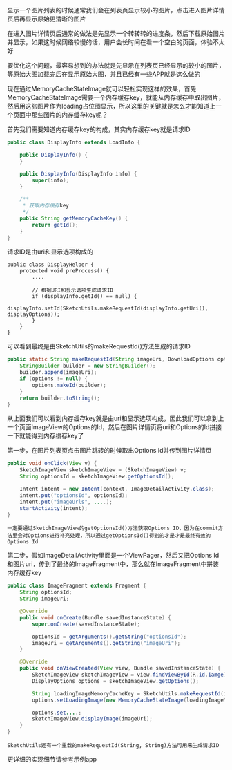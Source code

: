 显示一个图片列表的时候通常我们会在列表页显示较小的图片，点击进入图片详情页后再显示原始更清晰的图片

在进入图片详情页后通常的做法是先显示一个转转转的进度条，然后下载原始图片并显示，如果这时候网络较慢的话，用户会长时间在看一个空白的页面，体验不太好

要优化这个问题，最容易想到的办法就是先显示在列表页已经显示的较小的图片，等原始大图加载完后在显示原始大图，并且已经有一些APP就是这么做的

现在通过MemoryCacheStateImage就可以轻松实现这样的效果，首先MemoryCacheStateImage需要一个内存缓存key，就能从内存缓存中取出图片，然后用这张图片作为loading占位图显示，所以这里的关键就是怎么才能知道上一个页面中那些图片的内存缓存key呢？

首先我们需要知道内存缓存key的构成，其实内存缓存key就是请求ID
```java
public class DisplayInfo extends LoadInfo {

    public DisplayInfo() {
    }

    public DisplayInfo(DisplayInfo info) {
        super(info);
    }

    /**
     * 获取内存缓存key
     */
    public String getMemoryCacheKey() {
        return getId();
    }
}
```

请求ID是由uri和显示选项构成的
```
public class DisplayHelper {
    protected void preProcess() {
        ....

        // 根据URI和显示选项生成请求ID
        if (displayInfo.getId() == null) {
            displayInfo.setId(SketchUtils.makeRequestId(displayInfo.getUri(), displayOptions));
        }
    }
}
```
可以看到最终是由SketchUtils的makeRequestId()方法生成的请求ID
```java
public static String makeRequestId(String imageUri, DownloadOptions options) {
    StringBuilder builder = new StringBuilder();
    builder.append(imageUri);
    if (options != null) {
        options.makeId(builder);
    }
    return builder.toString();
}
```

从上面我们可以看到内存缓存key就是由uri和显示选项构成，因此我们可以拿到上一个页面ImageView的Options的Id，然后在图片详情页将uri和Options的Id拼接一下就能得到内存缓存key了

第一步，在图片列表页点击图片跳转的时候取出Options Id并传到图片详情页
```java
public void onClick(View v) {
    SketchImageView sketchImageView = (SketchImageView) v;
    String optionsId = sketchImageView.getOptionsId();

    Intent intent = new Intent(context, ImageDetailActivity.class);
    intent.put("optionsId", optionsId);
    intent.put("imageUrls", ....);
    startActivity(intent);
}
```
`一定要通过SketchImageView的getOptionsId()方法获取Options ID，因为在commit方法里会对Options进行补充处理，所以通过getOptionsId()得到的才是才是最终有效的Options Id`

第二步，假如ImageDetailActivity里面是一个ViewPager，然后又把Options Id和图片uri，传到了最终的ImageFragment中，那么就在ImageFragment中拼装内存缓存key
```java
public class ImageFragment extends Fragment {
    String optionsId;
    String imageUri;

    @Override
    public void onCreate(Bundle savedInstanceState) {
        super.onCreate(savedInstanceState);  

        optionsId = getArguments().getString("optionsId");
        imageUri = getArguments().getString("imageUri");
    }

    @Override
    public void onViewCreated(View view, Bundle savedInstanceState) {
        SketchImageView sketchImageView = view.findViewById(R.id.iamge);
        DisplayOptions options = sketchImageView.getOptions();

        String loadingImageMemoryCacheKey = SketchUtils.makeRequestId(imageUri, optionsId);       
        options.setLoadingImage(new MemoryCacheStateImage(loadingImageMemoryCacheKey));

        options.set....;
        sketchImageView.displayImage(imageUri);
    }
}
```
`SketchUtils还有一个重载的makeRequestId(String, String)方法可用来生成请求ID`

更详细的实现细节请参考示例app
